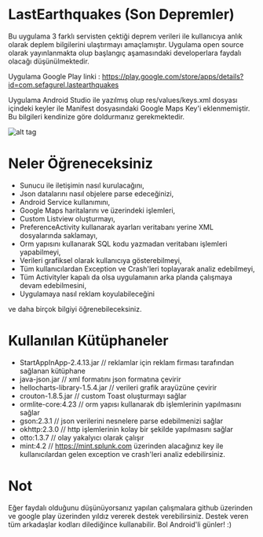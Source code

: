 # LastEarthquakes (Son Depremler)

Bu uygulama 3 farklı servisten çektiği deprem verileri ile kullanıcıya anlık olarak deplem bilgilerini ulaştırmayı amaçlamıştır. 
Uygulama open source olarak yayınlanmakta olup başlangıç aşamasındaki developerlara faydalı olacağı düşünülmektedir.

Uygulama Google Play linki : https://play.google.com/store/apps/details?id=com.sefagurel.lastearthquakes
 
Uygulama Android Studio ile yazılmış olup res/values/keys.xml dosyası içindeki keyler ile Manifest dosyasındaki Google Maps Key'i eklenmemiştir. Bu bilgileri kendinize göre doldurmanız gerekmektedir.

![alt tag](https://lh3.googleusercontent.com/drj5LFM5hW2_2iAWih0V7KjgAwQUvm1OrTIJviT50AuvWvazJS3LMLK4aJIHkPnBY5D-=h600)

# Neler Öğreneceksiniz

* Sunucu ile iletişimin nasıl kurulacağını,
* Json datalarını nasıl objelere parse edeceğinizi,
* Android Service kullanımını,
* Google Maps haritalarını ve üzerindeki işlemleri,
* Custom Listview oluşturmayı,
* PreferenceActivity kullanarak ayarları veritabanı yerine XML dosyalarında saklamayı,
* Orm yapısını kullanarak SQL kodu yazmadan veritabanı işlemleri yapabilmeyi,
* Verileri grafiksel olarak kullanıcıya gösterebilmeyi,
* Tüm kullanıcılardan Exception ve Crash'leri toplayarak analiz edebilmeyi,
* Tüm Activityler kapalı da olsa uygulamanın arka planda çalışmaya devam edebilmesini,
* Uygulamaya nasıl reklam koyulabileceğini
 
ve daha birçok bilgiyi öğrenebileceksiniz.

# Kullanılan Kütüphaneler

 
* StartAppInApp-2.4.13.jar // reklamlar için reklam firması tarafından sağlanan kütüphane
* java-json.jar // xml formatını json formatına çevirir
* hellocharts-library-1.5.4.jar // verileri grafik arayüzüne çevirir
* crouton-1.8.5.jar // custom Toast oluşturmayı sağlar
* ormlite-core:4.23 // orm yapısı kullanarak db işlemlerinin yapılmasını sağlar
* gson:2.3.1 // json verilerini nesnelere parse edebilmenizi sağlar
* okhttp:2.3.0 // http işlemlerinin kolay bir şekilde yapılmasını sağlar
* otto:1.3.7 // olay yakalyıcı olarak çalışır
* mint:4.2 // https://mint.splunk.com üzerinden alacağınız key ile kullanıcılardan gelen exception ve crash'leri analiz edebilirsiniz.

# Not

Eğer faydalı olduğunu düşünüyorsanız yapılan çalışmalara github üzerinden ve google play üzerinden yıldız vererek destek verebilirsiniz. Destek veren tüm arkadaşlar kodları dilediğince kullanabilir. Bol Android'li günler! :) 


